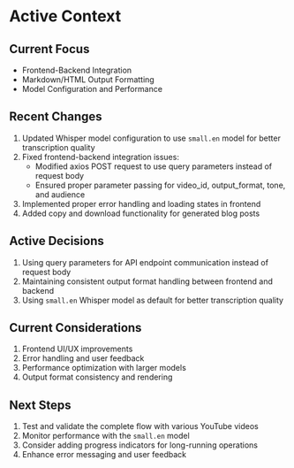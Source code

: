 # Active Context

## Current Focus
- Frontend-Backend Integration
- Markdown/HTML Output Formatting
- Model Configuration and Performance

## Recent Changes
1. Updated Whisper model configuration to use `small.en` model for better transcription quality
2. Fixed frontend-backend integration issues:
   - Modified axios POST request to use query parameters instead of request body
   - Ensured proper parameter passing for video_id, output_format, tone, and audience
3. Implemented proper error handling and loading states in frontend
4. Added copy and download functionality for generated blog posts

## Active Decisions
1. Using query parameters for API endpoint communication instead of request body
2. Maintaining consistent output format handling between frontend and backend
3. Using `small.en` Whisper model as default for better transcription quality

## Current Considerations
1. Frontend UI/UX improvements
2. Error handling and user feedback
3. Performance optimization with larger models
4. Output format consistency and rendering

## Next Steps
1. Test and validate the complete flow with various YouTube videos
2. Monitor performance with the `small.en` model
3. Consider adding progress indicators for long-running operations
4. Enhance error messaging and user feedback